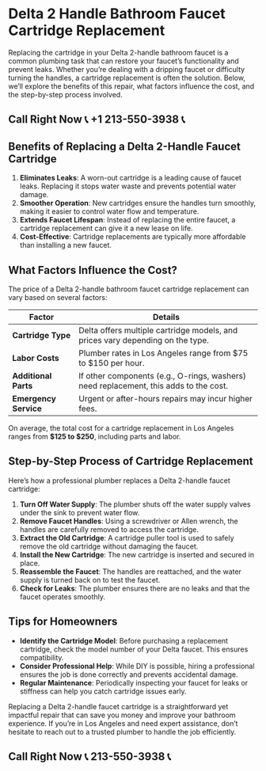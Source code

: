 # Delta 2 Handle Bathroom Faucet Cartridge Replacement  

Replacing the cartridge in your Delta 2-handle bathroom faucet is a common plumbing task that can restore your faucet’s functionality and prevent leaks. Whether you’re dealing with a dripping faucet or difficulty turning the handles, a cartridge replacement is often the solution. Below, we’ll explore the benefits of this repair, what factors influence the cost, and the step-by-step process involved.  

## Call Right Now 📞 +1 213-550-3938 📞

## Benefits of Replacing a Delta 2-Handle Faucet Cartridge  

1. **Eliminates Leaks**: A worn-out cartridge is a leading cause of faucet leaks. Replacing it stops water waste and prevents potential water damage.  
2. **Smoother Operation**: New cartridges ensure the handles turn smoothly, making it easier to control water flow and temperature.  
3. **Extends Faucet Lifespan**: Instead of replacing the entire faucet, a cartridge replacement can give it a new lease on life.  
4. **Cost-Effective**: Cartridge replacements are typically more affordable than installing a new faucet.  

## What Factors Influence the Cost?  

The price of a Delta 2-handle bathroom faucet cartridge replacement can vary based on several factors:  

| **Factor**                | **Details**                                                                 |  
|----------------------------|-----------------------------------------------------------------------------|  
| **Cartridge Type**         | Delta offers multiple cartridge models, and prices vary depending on the type. |  
| **Labor Costs**            | Plumber rates in Los Angeles range from $75 to $150 per hour.               |  
| **Additional Parts**       | If other components (e.g., O-rings, washers) need replacement, this adds to the cost. |  
| **Emergency Service**      | Urgent or after-hours repairs may incur higher fees.                        |  

On average, the total cost for a cartridge replacement in Los Angeles ranges from **$125 to $250**, including parts and labor.  

## Step-by-Step Process of Cartridge Replacement  

Here’s how a professional plumber replaces a Delta 2-handle faucet cartridge:  

1. **Turn Off Water Supply**: The plumber shuts off the water supply valves under the sink to prevent water flow.  
2. **Remove Faucet Handles**: Using a screwdriver or Allen wrench, the handles are carefully removed to access the cartridge.  
3. **Extract the Old Cartridge**: A cartridge puller tool is used to safely remove the old cartridge without damaging the faucet.  
4. **Install the New Cartridge**: The new cartridge is inserted and secured in place.  
5. **Reassemble the Faucet**: The handles are reattached, and the water supply is turned back on to test the faucet.  
6. **Check for Leaks**: The plumber ensures there are no leaks and that the faucet operates smoothly.  

## Tips for Homeowners  

- **Identify the Cartridge Model**: Before purchasing a replacement cartridge, check the model number of your Delta faucet. This ensures compatibility.  
- **Consider Professional Help**: While DIY is possible, hiring a professional ensures the job is done correctly and prevents accidental damage.  
- **Regular Maintenance**: Periodically inspecting your faucet for leaks or stiffness can help you catch cartridge issues early.  

Replacing a Delta 2-handle faucet cartridge is a straightforward yet impactful repair that can save you money and improve your bathroom experience. If you’re in Los Angeles and need expert assistance, don’t hesitate to reach out to a trusted plumber to handle the job efficiently.
## Call Right Now 📞 213-550-3938 📞